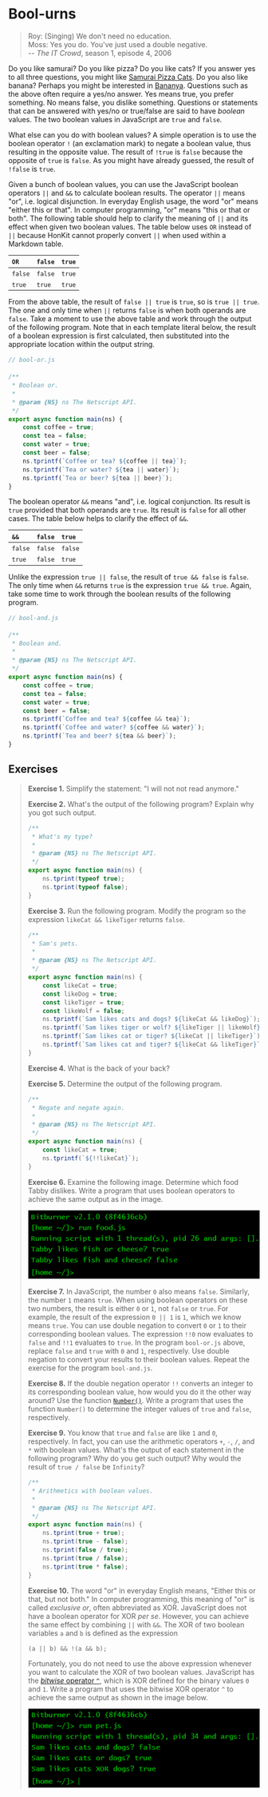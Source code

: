 # Bool-urns

<!-- prettier-ignore -->
> Roy: (Singing) We don't need no education.<br>
> Moss: Yes you do. You've just used a double negative.<br>
> -- _The IT Crowd_, season 1, episode 4, 2006

Do you like samurai? Do you like pizza? Do you like cats? If you answer yes to
all three questions, you might like
[Samurai Pizza Cats](https://en.wikipedia.org/wiki/Samurai_Pizza_Cats). Do you
also like banana? Perhaps you might be interested in
[Bananya](https://en.wikipedia.org/wiki/Bananya). Questions such as the above
often require a yes/no answer. Yes means true, you prefer something. No means
false, you dislike something. Questions or statements that can be answered with
yes/no or true/false are said to have _boolean_ values. The two boolean values
in JavaScript are `true` and `false`.

What else can you do with boolean values? A simple operation is to use the
boolean operator `!` (an exclamation mark) to negate a boolean value, thus
resulting in the opposite value. The result of `!true` is `false` because the
opposite of `true` is `false`. As you might have already guessed, the result of
`!false` is `true`.

Given a bunch of boolean values, you can use the JavaScript boolean operators
`||` and `&&` to calculate boolean results. The operator `||` means "or", i.e.
logical disjunction. In everyday English usage, the word "or" means "either this
or that". In computer programming, "or" means "this or that or both". The
following table should help to clarify the meaning of `||` and its effect when
given two boolean values. The table below uses `OR` instead of `||` because
HonKit cannot properly convert `||` when used within a Markdown table.

| `OR`    | `false` | `true` |
| :------ | :------ | :----- |
| `false` | `false` | `true` |
| `true`  | `true`  | `true` |

From the above table, the result of `false || true` is `true`, so is
`true || true`. The one and only time when `||` returns `false` is when both
operands are `false`. Take a moment to use the above table and work through the
output of the following program. Note that in each template literal below, the
result of a boolean expression is first calculated, then substituted into the
appropriate location within the output string.

```js
// bool-or.js

/**
 * Boolean or.
 *
 * @param {NS} ns The Netscript API.
 */
export async function main(ns) {
    const coffee = true;
    const tea = false;
    const water = true;
    const beer = false;
    ns.tprintf(`Coffee or tea? ${coffee || tea}`);
    ns.tprintf(`Tea or water? ${tea || water}`);
    ns.tprintf(`Tea or beer? ${tea || beer}`);
}
```

The boolean operator `&&` means "and", i.e. logical conjunction. Its result is
`true` provided that both operands are `true`. Its result is `false` for all
other cases. The table below helps to clarify the effect of `&&`.

| `&&`    | `false` | `true`  |
| :------ | :------ | :------ |
| `false` | `false` | `false` |
| `true`  | `false` | `true`  |

Unlike the expression `true || false`, the result of `true && false` is `false`.
The only time when `&&` returns `true` is the expression `true && true`. Again,
take some time to work through the boolean results of the following program.

```js
// bool-and.js

/**
 * Boolean and.
 *
 * @param {NS} ns The Netscript API.
 */
export async function main(ns) {
    const coffee = true;
    const tea = false;
    const water = true;
    const beer = false;
    ns.tprintf(`Coffee and tea? ${coffee && tea}`);
    ns.tprintf(`Coffee and water? ${coffee && water}`);
    ns.tprintf(`Tea and beer? ${tea && beer}`);
}
```

<!-- ====================================================================== -->

## Exercises

> **Exercise 1.** Simplify the statement: "I will not not read anymore."
>
> **Exercise 2.** What's the output of the following program? Explain why you
> got such output.
>
> ```js
> /**
>  * What's my type?
>  *
>  * @param {NS} ns The Netscript API.
>  */
> export async function main(ns) {
>     ns.tprint(typeof true);
>     ns.tprint(typeof false);
> }
> ```
>
> **Exercise 3.** Run the following program. Modify the program so the
> expression `likeCat && likeTiger` returns `false`.
>
> ```js
> /**
>  * Sam's pets.
>  *
>  * @param {NS} ns The Netscript API.
>  */
> export async function main(ns) {
>     const likeCat = true;
>     const likeDog = true;
>     const likeTiger = true;
>     const likeWolf = false;
>     ns.tprintf(`Sam likes cats and dogs? ${likeCat && likeDog}`);
>     ns.tprintf(`Sam likes tiger or wolf? ${likeTiger || likeWolf}`);
>     ns.tprintf(`Sam likes cat or tiger? ${likeCat || likeTiger}`);
>     ns.tprintf(`Sam likes cat and tiger? ${likeCat && likeTiger}`);
> }
> ```
>
> **Exercise 4.** What is the back of your back?
>
> **Exercise 5.** Determine the output of the following program.
>
> ```js
> /**
>  * Negate and negate again.
>  *
>  * @param {NS} ns The Netscript API.
>  */
> export async function main(ns) {
>     const likeCat = true;
>     ns.tprintf(`${!!likeCat}`);
> }
> ```
>
> **Exercise 6.** Examine the following image. Determine which food Tabby
> dislikes. Write a program that uses boolean operators to achieve the same
> output as in the image.
>
> ![Food for Tabby](../../image/data/food.png "Food for Tabby")
>
> **Exercise 7.** In JavaScript, the number `0` also means `false`. Similarly,
> the number `1` means `true`. When using boolean operators on these two
> numbers, the result is either `0` or `1`, not `false` or `true`. For example,
> the result of the expression `0 || 1` is `1`, which we know means `true`. You
> can use double negation to convert `0` or `1` to their corresponding boolean
> values. The expression `!!0` now evaluates to `false` and `!!1` evaluates to
> `true`. In the program `bool-or.js` above, replace `false` and `true` with `0`
> and `1`, respectively. Use double negation to convert your results to their
> boolean values. Repeat the exercise for the program `bool-and.js`.
>
> **Exercise 8.** If the double negation operator `!!` converts an integer to
> its corresponding boolean value, how would you do it the other way around? Use
> the function
> [`Number()`](https://developer.mozilla.org/en-US/docs/Web/JavaScript/Reference/Global_Objects/Number).
> Write a program that uses the function `Number()` to determine the integer
> values of `true` and `false`, respectively.
>
> **Exercise 9.** You know that `true` and `false` are like `1` and `0`,
> respectively. In fact, you can use the arithmetic operators `+`, `-`, `/`, and
> `*` with boolean values. What's the output of each statement in the following
> program? Why do you get such output? Why would the result of `true / false` be
> `Infinity`?
>
> ```js
> /**
>  * Arithmetics with boolean values.
>  *
>  * @param {NS} ns The Netscript API.
>  */
> export async function main(ns) {
>     ns.tprint(true + true);
>     ns.tprint(true - false);
>     ns.tprint(false / true);
>     ns.tprint(true / false);
>     ns.tprint(true * false);
> }
> ```
>
> **Exercise 10.** The word "or" in everyday English means, "Either this or
> that, but not both." In computer programming, this meaning of "or" is called
> _exclusive or_, often abbreviated as XOR. JavaScript does not have a boolean
> operator for XOR _per se_. However, you can achieve the same effect by
> combining `||` with `&&`. The XOR of two boolean variables `a` and `b` is
> defined as the expression
>
> ```js
> (a || b) && !(a && b);
> ```
>
> Fortunately, you do not need to use the above expression whenever you want to
> calculate the XOR of two boolean values. JavaScript has the
> [_bitwise_ operator `^`](https://developer.mozilla.org/en-US/docs/Web/JavaScript/Reference/Operators/Bitwise_XOR),
> which is XOR defined for the binary values `0` and `1`. Write a program that
> uses the bitwise XOR operator `^` to achieve the same output as shown in the
> image below.
>
> ![Sam's pet](../../image/data/pet.png "Sam's pet")
